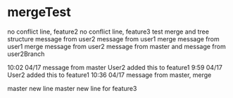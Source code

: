 # mergeTest
no conflict line, feature2
no conflict line, feature3
test merge and tree structure
message from user2
message from user1
merge message from user1 merge message from user2
message from master and  message from user2Branch

10:02 04/17 message from master
User2 added this to feature1
9:59 04/17 User2 added this to feature1
10:36 04/17 message from master, merge

master new line
master new line for feature3
